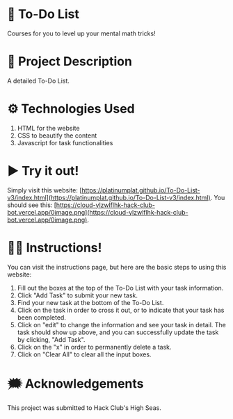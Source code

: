 # 📅 To-Do List
 Courses for you to level up your mental math tricks!

# 🧠 Project Description
 A detailed To-Do List.

# ⚙ Technologies Used
1. HTML for the website
2. CSS to beautify the content
3. Javascript for task functionalities

# ▶ Try it out!
Simply visit this website: [https://platinumplat.github.io/To-Do-List-v3/index.html](https://platinumplat.github.io/To-Do-List-v3/index.html).
You should see this: [https://cloud-ylzwlflhk-hack-club-bot.vercel.app/0image.png](https://cloud-ylzwlflhk-hack-club-bot.vercel.app/0image.png).

# 👩‍🏫 Instructions!
You can visit the instructions page, but here are the basic steps to using this website:
1. Fill out the boxes at the top of the To-Do List with your task information.
2. Click "Add Task" to submit your new task. 
3. Find your new task at the bottom of the To-Do List. 
4. Click on the task in order to cross it out, or to indicate that your task has been completed. 
5. Click on "edit" to change the information and see your task in detail.
   The task should show up above, and you can successfully update the task by clicking, "Add Task". 
7. Click on the "x" in order to permanently delete a task.
8. Click on "Clear All" to clear all the input boxes.

# 🗯 Acknowledgements
This project was submitted to Hack Club's High Seas. 
